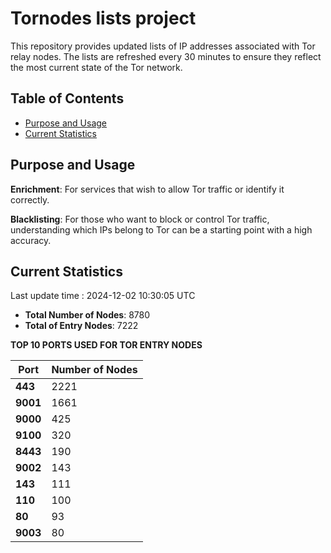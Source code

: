 # Tornodes lists project

This repository provides updated lists of IP addresses associated with Tor relay nodes. The lists are refreshed every 30 minutes to ensure they reflect the most current state of the Tor network.

## Table of Contents

- [Purpose and Usage](#purpose-and-usage)
- [Current Statistics](#current-statistics)


## Purpose and Usage

**Enrichment**: For services that wish to allow Tor traffic or identify it correctly.

**Blacklisting**: For those who want to block or control Tor traffic, understanding which IPs belong to Tor can be a starting point with a high accuracy.

## Current Statistics

Last update time : 2024-12-02 10:30:05 UTC

- **Total Number of Nodes**: 8780
- **Total of Entry Nodes**: 7222

**TOP 10 PORTS USED FOR TOR ENTRY NODES**

| **Port** | **Number of Nodes** |
|------|-----------------|
| **443**   | 2221  |
| **9001**   | 1661  |
| **9000**   | 425  |
| **9100**   | 320  |
| **8443**   | 190  |
| **9002**   | 143  |
| **143**   | 111  |
| **110**   | 100  |
| **80**   | 93  |
| **9003**   | 80  |

